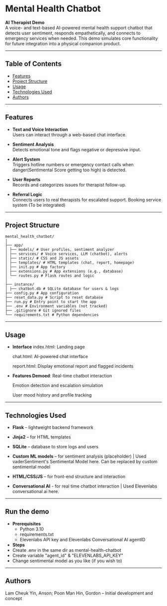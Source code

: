 #  Mental Health Chatbot

**AI Therapist Demo**  
A voice- and text-based AI-powered mental health support chatbot that detects user sentiment, responds empathetically, and connects to emergency services when needed. This demo simulates core functionality for future integration into a physical companion product.

---

##  Table of Contents
- [Features](#features)
- [Project Structure](#project-structure)
- [Usage](#usage)
- [Technologies Used](#technologies-used)
- [Authors](#authors)

---

##  Features

-  **Text and Voice Interaction**  
  Users can interact through a web-based chat interface.

-  **Sentiment Analysis**  
  Detects emotional tone and flags negative or depressive input.

-  **Alert System**  
  Triggers hotline numbers or emergency contact calls when danger(Sentimental Score getting too high) is detected.

-  **User Reports**  
  Records and categorizes issues for therapist follow-up.

-  **Referral Logic**  
  Connects users to real therapists for escalated support. Booking service system (To be integrated)

---

##  Project Structure
```
mental_health_chatbot/ 
│
├── app/
│ ├── models/ # User profiles, sentiment analyzer
│ ├── services/ # Voice services, LLM (chatbot), alerts
│ ├── static/ # CSS and JS assets
│ ├── templates/ # HTML templates (chat, report, homepage)
│ ├── init.py # App factory
│ ├── extensions.py # App extensions (e.g., database)
│ └── routes.py # Flask routes and logic
│
├── instance/
│ ├── chatbot.db # SQLite database for users & logs
├── config.py # App configuration
├── reset_data.py # Script to reset database
├── run.py # Entry point to start the app
├── .env # Environment variables (not tracked)
├── .gitignore # Git ignored files
└── requirements.txt # Python dependencies
```
---

## Usage

- **Interface**
  index.html: Landing page

  chat.html: AI-powered chat interface

  report.html: Display emotional report and flagged incidents

- **Features Demoed**:
  Real-time chatbot interaction

  Emotion detection and escalation simulation

  User mood history and profile tracking

---

## Technologies Used
- **Flask** – lightweight backend framework

- **Jinja2** – for HTML templates

- **SQLite** – database to store logs and users

- **Custom ML models** – for sentiment analysis (placeholder) | Used vaderSentiment's Sentimental Model here. Can be replaced by custom sentimental model

- **HTML/CSS/JS** – for front-end structure and interaction

- **Conversational AI** - for real time chatbot interaction | Used Elevenlabs conversational ai here.

---

## Run the demo
- **Prerequisites**
  -  Python 3.10
  -  requirements.txt
  -  Elevenlabs API key and Elevenlabs Conversational AI agentID
-  **Steps**
  -  Create .env in the same dir as mental-health-chatbot
  -  Create variable "agent_id" & "ELEVENLABS_API_KEY"
  -  Change sentimental model as you like (if you wish to)

---
## Authors
Lam Cheuk Yin, Anson; Poon Man Hin, Gordon – Initial development and concept




